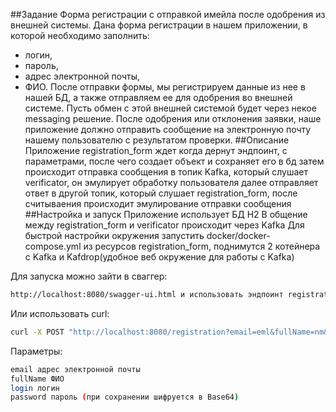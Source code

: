 ##Задание
Форма регистрации с отправкой имейла после одобрения из внешней системы.
Дана форма регистрации в нашем приложении, в которой необходимо заполнить:
- логин,
- пароль,
- адрес электронной почты,
- ФИО.
После отправки формы, мы регистрируем данные из нее в нашей БД, а также отправляем ее для одобрения во внешней системе. Пусть обмен с этой внешней системой будет через некое messaging решение. После одобрения или отклонения заявки, наше приложение должно отправить сообщение на электронную почту нашему пользователю с результатом проверки.
##Описание
Приложение registration_form ждет когда дернут эндпоинт, с параметрами, после чего создает объект и сохраняет его в бд
затем происходит отправка сообщения в топик Kafka, который слушает verificator, он эмулирует обработку пользователя
далее отправляет ответ в другой топик, который слушает registration_form, после считываения происходит эмулирование отправки сообщения
##Настройка и запуск
Приложение использует БД H2
В общение между registration_form и verificator происходит через Kafka
Для быстрой настройки окружения запустить docker/docker-compose.yml из ресурсов registration_form, поднимутся 2 котейнера с Kafka и Kafdrop(удобное веб окружение для работы с Kafka)

Для запуска можно зайти в сваггер:
```bash
http://localhost:8080/swagger-ui.html и использовать эндпоинт registration
```
Или использовать curl:
```bash
curl -X POST "http://localhost:8080/registration?email=eml&fullName=nm&login=logn&password=pwd" -H  "accept: */*" 
```
Параметры:
```bash
email адрес электронной почты
fullName ФИО
login логин
password пароль (при сохранении шифруется в Base64)
```
